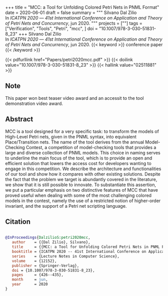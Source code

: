 +++
title = "MCC: a Tool for Unfolding Colored Petri Nets in PNML Format"
date = 2020-06-01
draft = false
summary = """
Silvano Dal Zilio <br />
In _ICATPN 2020_ — _41st International Conference on Application and Theory of Petri Nets and Concurrency_, jun 2020.
"""
projects = [""]
tags = ["Verification", "Tools", "Petri", "mcc", ]
doi = "10.1007/978-3-030-51831-8_23"
+++
Silvano Dal Zilio <br />
In _ICATPN 2020_ — _41st International Conference on Application and Theory of Petri Nets and Concurrency_, jun 2020.
{{< keyword >}} conference paper {{< /keyword >}}


{{< pdfurllink href="Papers/petri2020mcc.pdf" >}}
{{< doilink value="10.1007/978-3-030-51831-8_23" >}}
{{< hallink value="02511881" >}}
## Note 
This paper won best teaser video award and an accessit to the tool demonstration video award.

## Abstract
MCC is a tool designed for a very specific task: to transform the models of High-Level
        Petri nets, given in the PNML syntax, into equivalent Place/Transition nets. The name of the
        tool derives from the annual Model-Checking Contest, a competition of model-checking tools
        that provides a large and diverse collection of PNML models. This choice in naming serves to
        underline the main focus of the tool, which is to provide an open and efficient solution
        that lowers the access cost for developers wanting to engage in this competition. We
        describe the architecture and functionalities of our tool and show how it compares with
        other existing solutions. Despite the fact that the problem we target is abundantly covered
        in the literature, we show that it is still possible to innovate. To substantiate this
        assertion, we put a particular emphasis on two distinctive features of MCC that have proved
        useful when dealing with some of the most challenging colored models in the contest, namely
        the use of a restricted notion of higher-order invariant, and the support of a Petri net
        scripting language.



## Citation

```bibtex

@InProceedings{DalzilioS:petri2020mcc,
   author    = {{Dal Zilio}, Silvano},
   title     = {{MCC: a Tool for Unfolding Colored Petri Nets in PNML Format}},
   booktitle = {ICATPN 2020 -- 41st International Conference on Application and Theory of Petri Nets and Concurrency},
   series    = {Lecture Notes in Computer Science},
   volume    = {12152},
   publisher = {Springer-Verlag},
   doi = {10.1007/978-3-030-51831-8_23},
   pages     = {426--435},
   month     = jun, 
   year      = 2020
}

````
